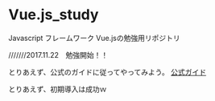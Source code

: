 # Vue.js_study

Javascript フレームワーク
Vue.jsの勉強用リポジトリ

///////2017.11.22　勉強開始！！

とりあえず、公式のガイドに従ってやってみよう。
<a href="https://jp.vuejs.org/v2/guide/">公式ガイド</a>

とりあえず、初期導入は成功ｗ